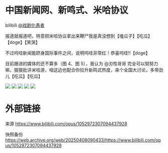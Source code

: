 # 中国新闻网、新鸣式、米哈协议

bilibili [@戏剧化愚者](https://space.bilibili.com/19976514)

报道就报道吧，特意把米哈协议拿出来鞭尸我是真没想到【嗑瓜子】【吃瓜】【doge】【笑哭】

不过呜哇新闻能跻身国际事件之间，说明呜哇非常红！恭喜呜哇!!【doge】

目前跟进的媒体的还不算多（图 4、图 5），我认为 @刃性哥哥 完全可以努努力嘛，狠狠批评米哈游，咱这边也配合你拉升新鸣式热度，来个全国大讨论，多带劲儿【吃瓜】【吃瓜】

![](https://raw.githubusercontent.com/KugouGames/iming-blog/refs/heads/main/evil-of-kurogames/images/1052972307094437928/1.jpg)
![](https://raw.githubusercontent.com/KugouGames/iming-blog/refs/heads/main/evil-of-kurogames/images/1052972307094437928/2.jpg)
![](https://raw.githubusercontent.com/KugouGames/iming-blog/refs/heads/main/evil-of-kurogames/images/1052972307094437928/3.png)
![](https://raw.githubusercontent.com/KugouGames/iming-blog/refs/heads/main/evil-of-kurogames/images/1052972307094437928/4.png)
![](https://raw.githubusercontent.com/KugouGames/iming-blog/refs/heads/main/evil-of-kurogames/images/1052972307094437928/5.png)

# 外部链接

来源 https://www.bilibili.com/opus/1052972307094437928

快照备份 https://web.archive.org/web/20250408090433/https://www.bilibili.com/opus/1052972307094437928
